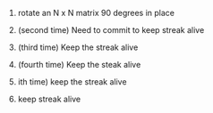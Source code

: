 1. rotate an N x N matrix 90 degrees in place

2. (second time) Need to commit to keep streak alive

3. (third time) Keep the streak alive 

4. (fourth time) Keep the steak alive

5. ith time) keep the streak alive

6. keep streak alive


